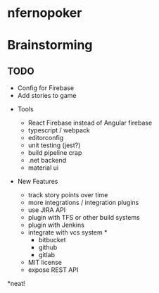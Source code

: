 # nfernopoker
# Brainstorming

## TODO
- Config for Firebase
- Add stories to game



* Tools
	* React Firebase instead of Angular firebase
	* typescript / webpack
	* editorconfig
	* unit testing (jest?)
	* build pipeline crap
	* .net backend
	* material ui

* New Features
	* track story points over time
	* more integrations / integration plugins
	* use JIRA API
	* plugin with TFS or other build systems
	* plugin with Jenkins
	* integrate with vcs system *
		* bitbucket
		* github
		* gitlab
	* MIT license
	* expose REST API





*neat!
